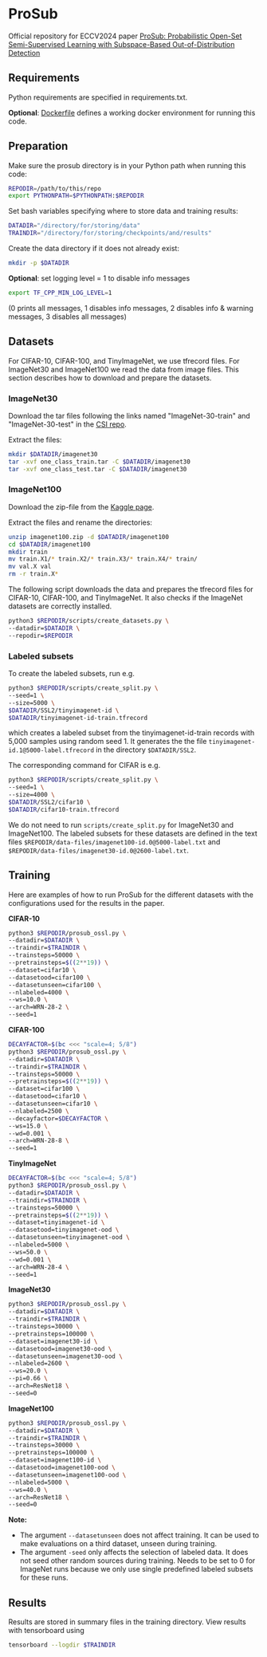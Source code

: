 # ProSub

Official repository for ECCV2024 paper [ProSub: Probabilistic Open-Set Semi-Supervised Learning with Subspace-Based Out-of-Distribution Detection](https://arxiv.org/abs/2407.11735)

## Requirements

Python requirements are specified in requirements.txt.

**Optional**: [Dockerfile](Dockerfile) defines a working docker environment for running this code.

## Preparation

Make sure the prosub directory is in your Python path when running this code:
```bash
REPODIR=/path/to/this/repo
export PYTHONPATH=$PYTHONPATH:$REPODIR
```

Set bash variables specifying where to store data and training results:
```bash
DATADIR="/directory/for/storing/data"
TRAINDIR="/directory/for/storing/checkpoints/and/results"
```

Create the data directory if it does not already exist:
```bash
mkdir -p $DATADIR
```

**Optional**: set logging level = 1 to disable info messages
```bash
export TF_CPP_MIN_LOG_LEVEL=1
```
(0 prints all messages, 1 disables info messages, 2 disables info & warning messages, 3 disables all messages)


## Datasets

For CIFAR-10, CIFAR-100, and TinyImageNet, we use tfrecord files. For ImageNet30 and ImageNet100 we read the data from image files. This section describes how to download and prepare the datasets.

### ImageNet30
Download the tar files following the links named "ImageNet-30-train" and "ImageNet-30-test" in the [CSI repo](https://github.com/alinlab/CSI).

Extract the files:
```bash
mkdir $DATADIR/imagenet30
tar -xvf one_class_train.tar -C $DATADIR/imagenet30
tar -xvf one_class_test.tar -C $DATADIR/imagenet30
```

### ImageNet100
Download the zip-file from the [Kaggle page](https://www.kaggle.com/datasets/ambityga/imagenet100).

Extract the files and rename the directories:
```bash
unzip imagenet100.zip -d $DATADIR/imagenet100
cd $DATADIR/imagenet100
mkdir train
mv train.X1/* train.X2/* train.X3/* train.X4/* train/
mv val.X val
rm -r train.X*
```

The following script downloads the data and prepares the tfrecord files for CIFAR-10, CIFAR-100, and TinyImageNet. It also checks if the ImageNet datasets are correctly installed.
```bash
python3 $REPODIR/scripts/create_datasets.py \
--datadir=$DATADIR \
--repodir=$REPODIR
```

### Labeled subsets

To create the labeled subsets, run e.g.
```bash
python3 $REPODIR/scripts/create_split.py \
--seed=1 \
--size=5000 \
$DATADIR/SSL2/tinyimagenet-id \
$DATADIR/tinyimagenet-id-train.tfrecord
```
which creates a labeled subset from the tinyimagenet-id-train records with 5,000 samples using random seed 1. It generates the the file `tinyimagenet-id.1@5000-label.tfrecord` in the directory `$DATADIR/SSL2`.

The corresponding command for CIFAR is e.g.
```bash
python3 $REPODIR/scripts/create_split.py \
--seed=1 \
--size=4000 \
$DATADIR/SSL2/cifar10 \
$DATADIR/cifar10-train.tfrecord
```

We do not need to run `scripts/create_split.py` for ImageNet30 and ImageNet100. The labeled subsets for these datasets are defined in the text files `$REPODIR/data-files/imagenet100-id.0@5000-label.txt` and `$REPODIR/data-files/imagenet30-id.0@2600-label.txt`.

## Training

Here are examples of how to run ProSub for the different datasets with the configurations used for the results in the paper.

**CIFAR-10**
```bash
python3 $REPODIR/prosub_ossl.py \
--datadir=$DATADIR \
--traindir=$TRAINDIR \
--trainsteps=50000 \
--pretrainsteps=$((2**19)) \
--dataset=cifar10 \
--datasetood=cifar100 \
--datasetunseen=cifar100 \
--nlabeled=4000 \
--ws=10.0 \
--arch=WRN-28-2 \
--seed=1
```
**CIFAR-100**
```bash
DECAYFACTOR=$(bc <<< "scale=4; 5/8")
python3 $REPODIR/prosub_ossl.py \
--datadir=$DATADIR \
--traindir=$TRAINDIR \
--trainsteps=50000 \
--pretrainsteps=$((2**19)) \
--dataset=cifar100 \
--datasetood=cifar10 \
--datasetunseen=cifar10 \
--nlabeled=2500 \
--decayfactor=$DECAYFACTOR \
--ws=15.0 \
--wd=0.001 \
--arch=WRN-28-8 \
--seed=1
```

**TinyImageNet**
```bash
DECAYFACTOR=$(bc <<< "scale=4; 5/8")
python3 $REPODIR/prosub_ossl.py \
--datadir=$DATADIR \
--traindir=$TRAINDIR \
--trainsteps=50000 \
--pretrainsteps=$((2**19)) \
--dataset=tinyimagenet-id \
--datasetood=tinyimagenet-ood \
--datasetunseen=tinyimagenet-ood \
--nlabeled=5000 \
--ws=50.0 \
--wd=0.001 \
--arch=WRN-28-4 \
--seed=1
```

**ImageNet30**
```bash
python3 $REPODIR/prosub_ossl.py \
--datadir=$DATADIR \
--traindir=$TRAINDIR \
--trainsteps=30000 \
--pretrainsteps=100000 \
--dataset=imagenet30-id \
--datasetood=imagenet30-ood \
--datasetunseen=imagenet30-ood \
--nlabeled=2600 \
--ws=20.0 \
--pi=0.66 \
--arch=ResNet18 \
--seed=0
```

**ImageNet100**
```bash
python3 $REPODIR/prosub_ossl.py \
--datadir=$DATADIR \
--traindir=$TRAINDIR \
--trainsteps=30000 \
--pretrainsteps=100000 \
--dataset=imagenet100-id \
--datasetood=imagenet100-ood \
--datasetunseen=imagenet100-ood \
--nlabeled=5000 \
--ws=40.0 \
--arch=ResNet18 \
--seed=0
```

**Note:**
* The argument `--datasetunseen` does not affect training. It can be used to make evaluations on a third dataset, unseen during training.
* The argument `-seed` only affects the selection of labeled data. It does not seed other random sources during training. Needs to be set to 0 for ImageNet runs because we only use single predefined labeled subsets for these runs.

## Results

Results are stored in summary files in the training directory. View results with tensorboard using
```bash
tensorboard --logdir $TRAINDIR
```
